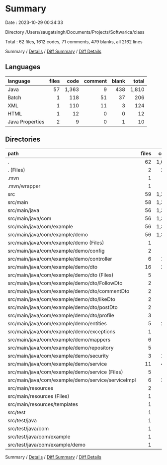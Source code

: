 # Summary

Date : 2023-10-29 00:34:33

Directory /Users/saugatsingh/Documents/Projects/Softwarica/class

Total : 62 files,  1612 codes, 71 comments, 479 blanks, all 2162 lines

Summary / [Details](details.md) / [Diff Summary](diff.md) / [Diff Details](diff-details.md)

## Languages
| language | files | code | comment | blank | total |
| :--- | ---: | ---: | ---: | ---: | ---: |
| Java | 57 | 1,363 | 9 | 438 | 1,810 |
| Batch | 1 | 118 | 51 | 37 | 206 |
| XML | 1 | 110 | 11 | 3 | 124 |
| HTML | 1 | 12 | 0 | 0 | 12 |
| Java Properties | 2 | 9 | 0 | 1 | 10 |

## Directories
| path | files | code | comment | blank | total |
| :--- | ---: | ---: | ---: | ---: | ---: |
| . | 62 | 1,612 | 71 | 479 | 2,162 |
| . (Files) | 2 | 228 | 62 | 40 | 330 |
| .mvn | 1 | 2 | 0 | 1 | 3 |
| .mvn/wrapper | 1 | 2 | 0 | 1 | 3 |
| src | 59 | 1,382 | 9 | 438 | 1,829 |
| src/main | 58 | 1,373 | 9 | 433 | 1,815 |
| src/main/java | 56 | 1,354 | 9 | 433 | 1,796 |
| src/main/java/com | 56 | 1,354 | 9 | 433 | 1,796 |
| src/main/java/com/example | 56 | 1,354 | 9 | 433 | 1,796 |
| src/main/java/com/example/demo | 56 | 1,354 | 9 | 433 | 1,796 |
| src/main/java/com/example/demo (Files) | 1 | 17 | 7 | 4 | 28 |
| src/main/java/com/example/demo/config | 2 | 30 | 0 | 9 | 39 |
| src/main/java/com/example/demo/controller | 6 | 159 | 0 | 50 | 209 |
| src/main/java/com/example/demo/dto | 16 | 212 | 0 | 81 | 293 |
| src/main/java/com/example/demo/dto (Files) | 5 | 26 | 0 | 20 | 46 |
| src/main/java/com/example/demo/dto/FollowDto | 2 | 24 | 0 | 11 | 35 |
| src/main/java/com/example/demo/dto/commentDto | 2 | 34 | 0 | 12 | 46 |
| src/main/java/com/example/demo/dto/likeDto | 2 | 24 | 0 | 11 | 35 |
| src/main/java/com/example/demo/dto/postDto | 2 | 44 | 0 | 15 | 59 |
| src/main/java/com/example/demo/dto/profile | 3 | 60 | 0 | 12 | 72 |
| src/main/java/com/example/demo/entities | 5 | 205 | 0 | 68 | 273 |
| src/main/java/com/example/demo/exceptions | 1 | 12 | 0 | 5 | 17 |
| src/main/java/com/example/demo/mappers | 6 | 70 | 0 | 44 | 114 |
| src/main/java/com/example/demo/repository | 5 | 47 | 0 | 33 | 80 |
| src/main/java/com/example/demo/security | 3 | 160 | 0 | 42 | 202 |
| src/main/java/com/example/demo/service | 11 | 442 | 2 | 97 | 541 |
| src/main/java/com/example/demo/service (Files) | 5 | 66 | 0 | 22 | 88 |
| src/main/java/com/example/demo/service/serviceImpl | 6 | 376 | 2 | 75 | 453 |
| src/main/resources | 2 | 19 | 0 | 0 | 19 |
| src/main/resources (Files) | 1 | 7 | 0 | 0 | 7 |
| src/main/resources/templates | 1 | 12 | 0 | 0 | 12 |
| src/test | 1 | 9 | 0 | 5 | 14 |
| src/test/java | 1 | 9 | 0 | 5 | 14 |
| src/test/java/com | 1 | 9 | 0 | 5 | 14 |
| src/test/java/com/example | 1 | 9 | 0 | 5 | 14 |
| src/test/java/com/example/demo | 1 | 9 | 0 | 5 | 14 |

Summary / [Details](details.md) / [Diff Summary](diff.md) / [Diff Details](diff-details.md)